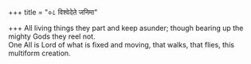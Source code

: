 +++
title = "०८ विश्वेदेते जनिमा"

+++
All living things they part and keep asunder; though bearing up the mighty Gods they reel not.  
     One All is Lord of what is fixed and moving, that walks, that flies, this multiform creation.